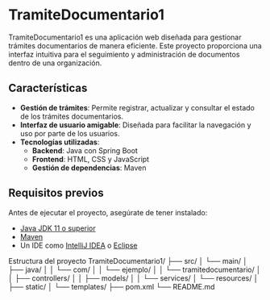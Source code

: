 # TramiteDocumentario1

TramiteDocumentario1 es una aplicación web diseñada para gestionar trámites documentarios de manera eficiente. Este proyecto proporciona una interfaz intuitiva para el seguimiento y administración de documentos dentro de una organización.

## Características

- **Gestión de trámites**: Permite registrar, actualizar y consultar el estado de los trámites documentarios.
- **Interfaz de usuario amigable**: Diseñada para facilitar la navegación y uso por parte de los usuarios.
- **Tecnologías utilizadas**:
  - **Backend**: Java con Spring Boot
  - **Frontend**: HTML, CSS y JavaScript
  - **Gestión de dependencias**: Maven

## Requisitos previos

Antes de ejecutar el proyecto, asegúrate de tener instalado:

- [Java JDK 11 o superior](https://www.oracle.com/java/technologies/javase-downloads.html)
- [Maven](https://maven.apache.org/download.cgi)
- Un IDE como [IntelliJ IDEA](https://www.jetbrains.com/idea/) o [Eclipse](https://www.eclipse.org/downloads/)

Estructura del proyecto
TramiteDocumentario1/
├── src/
│   └── main/
│       ├── java/
│       │   └── com/
│       │       └── ejemplo/
│       │           └── tramitedocumentario/
│       │               ├── controllers/
│       │               ├── models/
│       │               └── services/
│       └── resources/
│           ├── static/
│           └── templates/
├── pom.xml
└── README.md
